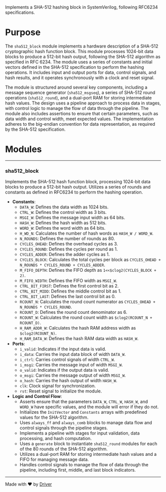 <!--------------------------------------------------------------------------------->
<!-- IMPORTANT: This file is auto-generated by Driver (https://driver.ai). -------->
<!-- Manual edits may be overwritten on future commits. --------------------------->
<!--------------------------------------------------------------------------------->

Implements a SHA-512 hashing block in SystemVerilog, following RFC6234 specifications.

# Purpose
The `sha512_block` module implements a hardware description of a SHA-512 cryptographic hash function block. This module processes 1024-bit data blocks to produce a 512-bit hash output, following the SHA-512 algorithm as specified in RFC 6234. The module uses a series of constants and initial vectors defined in the SHA-512 specification to perform the hashing operations. It includes input and output ports for data, control signals, and hash results, and it operates synchronously with a clock and reset signal.

The module is structured around several key components, including a message sequence generator (`sha512_msgseq`), a series of SHA-512 round operations (`sha512_round`), and a dual-port RAM for storing intermediate hash values. The design uses a pipeline approach to process data in stages, with control logic to manage the flow of data through the pipeline. The module also includes assertions to ensure that certain parameters, such as data width and control width, meet expected values. The implementation adheres to the big-endian convention for data representation, as required by the SHA-512 specification.
# Modules

---
### sha512\_block
Implements the SHA-512 hash function block, processing 1024-bit data blocks to produce a 512-bit hash output. Utilizes a series of rounds and constants as defined in RFC6234 to perform the hashing operation.
- **Constants**:
    - ``DATA_W``: Defines the data width as 1024 bits.
    - ``CTRL_W``: Defines the control width as 3 bits.
    - ``MSGI_W``: Defines the message input width as 64 bits.
    - ``HASH_W``: Defines the hash width as 512 bits.
    - ``WORD_W``: Defines the word width as 64 bits.
    - ``H_WD_N``: Calculates the number of hash words as `HASH_W / WORD_W`.
    - ``N_ROUNDS``: Defines the number of rounds as 80.
    - ``CYCLES_OHEAD``: Defines the overhead cycles as 3.
    - ``CYCLES_ROUND``: Defines the cycles per round as 1.
    - ``CYCLES_ADDER``: Defines the adder cycles as 1.
    - ``CYCLES_BLOCK``: Calculates the total cycles per block as `CYCLES_OHEAD + N_ROUNDS * CYCLES_ROUND + CYCLES_ADDER`.
    - ``M_FIFO_DEPTH``: Defines the FIFO depth as `1<<$clog2(CYCLES_BLOCK + 2)`.
    - ``M_FIFO_WIDTH``: Defines the FIFO width as `MSGI_W`.
    - ``CTRL_BIT_FIRST``: Defines the first control bit as 2.
    - ``CTRL_BIT_MIDD``: Defines the middle control bit as 1.
    - ``CTRL_BIT_LAST``: Defines the last control bit as 0.
    - ``RCOUNT_N``: Calculates the round count numerator as `CYCLES_OHEAD + N_ROUNDS * CYCLES_ROUND`.
    - ``RCOUNT_D``: Defines the round count denominator as 6.
    - ``RCOUNT_W``: Calculates the round count width as `$clog2(RCOUNT_N + RCOUNT_D)`.
    - ``H_RAM_ADDR_W``: Calculates the hash RAM address width as `$clog2(RCOUNT_N)`.
    - ``H_RAM_DATA_W``: Defines the hash RAM data width as `HASH_W`.
- **Ports**:
    - ``i_valid``: Indicates if the input data is valid.
    - ``i_data``: Carries the input data block of width `DATA_W`.
    - ``i_ctrl``: Carries control signals of width `CTRL_W`.
    - ``i_msgi``: Carries the message input of width `MSGI_W`.
    - ``o_valid``: Indicates if the output data is valid.
    - ``o_msgi``: Carries the message output of width `MSGI_W`.
    - ``o_hash``: Carries the hash output of width `HASH_W`.
    - ``clk``: Clock signal for synchronization.
    - ``rst``: Reset signal to initialize the module.
- **Logic and Control Flow**:
    - Asserts ensure that the parameters `DATA_W`, `CTRL_W`, `HASH_W`, and `WORD_W` have specific values, and the module will error if they do not.
    - Initializes the `InitVector` and `Constants` arrays with predefined values for the SHA-512 algorithm.
    - Uses `always_ff` and `always_comb` blocks to manage data flow and control signals through the pipeline stages.
    - Implements a pipeline with stages for input validation, data processing, and hash computation.
    - Uses a `generate` block to instantiate `sha512_round` modules for each of the 80 rounds of the SHA-512 algorithm.
    - Utilizes a dual-port RAM for storing intermediate hash values and a FIFO for managing message data.
    - Handles control signals to manage the flow of data through the pipeline, including first, middle, and last block indicators.



---
Made with ❤️ by [Driver](https://www.driver.ai/)